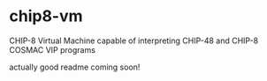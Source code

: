 # chip8-vm
CHIP-8 Virtual Machine capable of interpreting CHIP-48 and CHIP-8 COSMAC VIP programs

actually good readme coming soon!
